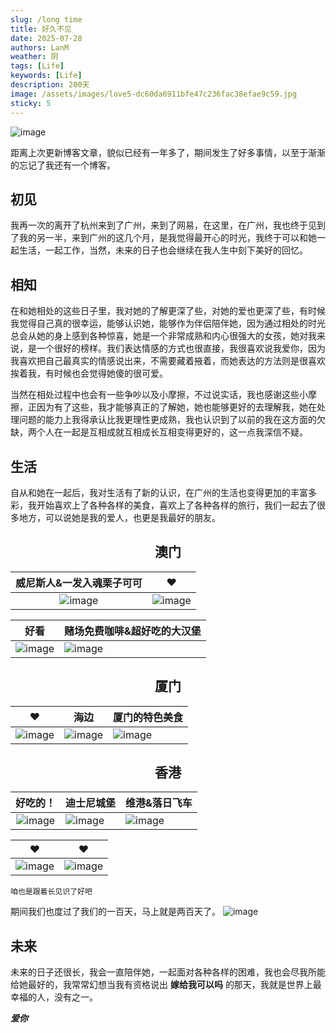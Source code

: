 ```yaml
---
slug: /long time
title: 好久不见
date: 2025-07-28
authors: LanM
weather: 阴
tags: [Life]
keywords: [Life]
description: 200天
image: /assets/images/love5-dc60da6911bfe47c236fac38efae9c59.jpg
sticky: 5
---
```


![image](./img/love5.jpg)

<!-- truncate -->

距离上次更新博客文章，貌似已经有一年多了，期间发生了好多事情，以至于渐渐的忘记了我还有一个博客。

## 初见

我再一次的离开了杭州来到了广州，来到了网易，在这里，在广州，我也终于见到了我的另一半，来到广州的这几个月，是我觉得最开心的时光，我终于可以和她一起生活，一起工作，当然，未来的日子也会继续在我人生中刻下美好的回忆。

## 相知

在和她相处的这些日子里，我对她的了解更深了些，对她的爱也更深了些，有时候我觉得自己真的很幸运，能够认识她，能够作为伴侣陪伴她，因为通过相处的时光总会从她的身上感到各种惊喜，她是一个非常成熟和内心很强大的女孩，她对我来说，是一个很好的榜样。我们表达情感的方式也很直接，我很喜欢说我爱你，因为我喜欢把自己最真实的情感说出来，不需要藏着掖着，而她表达的方法则是很喜欢挨着我，有时候也会觉得她傻的很可爱。

当然在相处过程中也会有一些争吵以及小摩擦，不过说实话，我也感谢这些小摩擦，正因为有了这些，我才能够真正的了解她，她也能够更好的去理解我，她在处理问题的能力上我得承认比我更理性更成熟，我也认识到了以前的我在这方面的欠缺，两个人在一起是互相成就互相成长互相变得更好的，这一点我深信不疑。

## 生活

自从和她在一起后，我对生活有了新的认识，在广州的生活也变得更加的丰富多彩，我开始喜欢上了各种各样的美食，喜欢上了各种各样的旅行，我们一起去了很多地方，可以说她是我的爱人，也更是我最好的朋友。

## <center>澳门</center>

| 威尼斯人&一发入魂栗子可可 | ❤️ |
| :-: | - |
| ![image](./img/aomen2.jpg)|![image](./img/aomen4.jpg) |

| 好看 | 赌场免费咖啡&超好吃的大汉堡 |
| - | -|
| ![image](./img/aomen3.jpg) | ![image](./img/aomen1.jpg) |

## <center>厦门</center>

| ❤️ | 海边 | 厦门的特色美食 |
| :---------------------: | ----------------------- | ----------------------- |
| ![image](./img/xiamen1.jpg)| ![image](./img/xiamen2.jpg) | ![image](./img/xiamen3.jpg) |

## <center>香港</center>

| 好吃的！ | 迪士尼城堡 | 维港&落日飞车 
| :---------------------: | ----------------------- | ----------------------- |
| ![image](./img/hongkong2.jpg)| ![image](./img/hongkong1.jpg) | ![image](./img/hongkong3.jpg) |

| ❤️ | ❤️ |   
| ----------------------- | ----------------------- |
| ![image](./img/hongkong4.jpg) | ![image](./img/hongkong5.jpg) |


    咱也是跟着长见识了好吧

期间我们也度过了我们的一百天，马上就是两百天了。
![image](./img/100day.jpg)


## 未来

未来的日子还很长，我会一直陪伴她，一起面对各种各样的困难，我也会尽我所能给她最好的，我常常幻想当我有资格说出 **嫁给我可以吗** 的那天，我就是世界上最幸福的人，没有之一。

***爱你***

